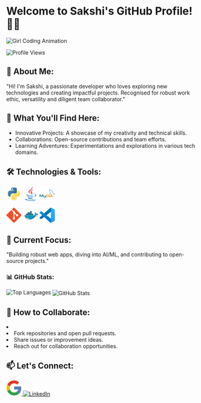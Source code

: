 # Welcome to Sakshi's GitHub Profile! 👋✨

<img src="https://media.giphy.com/media/3o7aD6vVdWqGzZ9jO0/giphy.gif" alt="Girl Coding Animation" width="300" />
  
![Profile Views](https://komarev.com/ghpvc/?username=SAKSHI-1308&label=Profile%20Views&color=blue&style=flat)

## 🌟 About Me:
 "Hi! I'm Sakshi, a passionate developer who loves exploring new technologies and creating impactful projects. Recognised for robust work ethic, versatility and diligent team collaborator."

## 🔭 What You'll Find Here:
<ul>
<li> Innovative Projects: A showcase of my creativity and technical skills.</li>
 <li>Collaborations: Open-source contributions and team efforts.</li>
 <li>Learning Adventures: Experimentations and explorations in various tech domains.</li>
</ul>

## 🛠️ Technologies & Tools:
<p>
  <img src="https://raw.githubusercontent.com/devicons/devicon/master/icons/python/python-original.svg" alt="Python Logo" width="40" height="40"/>  
  <img src="https://raw.githubusercontent.com/devicons/devicon/master/icons/java/java-original.svg" alt="Java Logo" width="40" height="40"/>  
  <img src="https://raw.githubusercontent.com/devicons/devicon/master/icons/mysql/mysql-original-wordmark.svg" alt="SQL Logo" width="40" height="40"/>  
</p>
<p>
  <img src="https://raw.githubusercontent.com/devicons/devicon/master/icons/git/git-original.svg" alt="Git Logo" width="40" height="40"/>  
  <img src="https://raw.githubusercontent.com/devicons/devicon/master/icons/docker/docker-original.svg" alt="Docker Logo" width="40" height="40"/>  
  <img src="https://raw.githubusercontent.com/devicons/devicon/master/icons/vscode/vscode-original.svg" alt="VS Code Logo" width="40" height="40"/>  
</p>

## 🌱 Current Focus:
"Building robust web apps, diving into AI/ML, and contributing to open-source projects."

<h3 align="left">📊 GitHub Stats:</h3>
<p>
<img align="left" src="https://github-readme-stats.vercel.app/api/top-langs?username=SAKSHI-1308&show_icons=true&locale=en&layout=compact" alt="Top Languages" />
</p>
<p>&nbsp;<img align="center" src="https://github-readme-stats.vercel.app/api?username=SAKSHI-1308&show_icons=true&locale=en" alt="GitHub Stats" /></p>

 

## 🤝 How to Collaborate:
<li>
<li>Fork repositories and open pull requests.</li>
<li>Share issues or improvement ideas.</li>
<li>Reach out for collaboration opportunities.</li>
</li>

## 📫 Let's Connect:
<p>
  <a href="mailto:sakshipopli1308@gmail.com">
    <img src="https://raw.githubusercontent.com/devicons/devicon/master/icons/google/google-original.svg" alt="Gmail Logo" width="40" height="40"/>
  </a>
  <a href="https://linkedin.com/in/sakshi-popli-567940220" target="blank"><img align="center" src="https://raw.githubusercontent.com/rahuldkjain/github-profile-readme-generator/master/src/images/icons/Social/linked-in-alt.svg" alt="LinkedIn" height="30" width="40" /></a>
</p>

 
